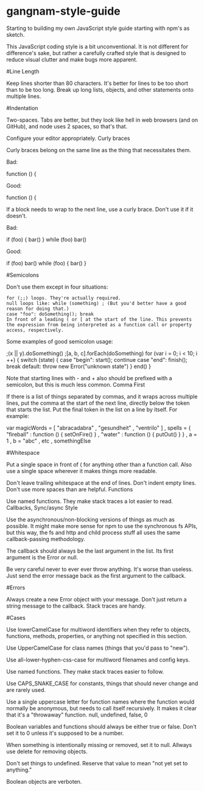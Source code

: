 # gangnam-style-guide

Starting to building my own JavaScript style guide starting with npm's as sketch.

This JavaScript coding style is a bit unconventional. It is not different for difference's sake, but rather a carefully crafted style that is designed to reduce visual clutter and make bugs more apparent.


#Line Length

Keep lines shorter than 80 characters. It's better for lines to be too short than to be too long. Break up long lists, objects, and other statements onto multiple lines.

#Indentation

Two-spaces. Tabs are better, but they look like hell in web browsers (and on GitHub), and node uses 2 spaces, so that's that.

Configure your editor appropriately.
Curly braces

Curly braces belong on the same line as the thing that necessitates them.

Bad:

function ()
{

Good:

function () {

If a block needs to wrap to the next line, use a curly brace. Don't use it if it doesn't.

Bad:

if (foo) { bar() }
while (foo)
  bar()

Good:

if (foo) bar()
while (foo) {
  bar()
}

#Semicolons

Don't use them except in four situations:

    for (;;) loops. They're actually required.
    null loops like: while (something) ; (But you'd better have a good reason for doing that.)
    case "foo": doSomething(); break
    In front of a leading ( or [ at the start of the line. This prevents the expression from being interpreted as a function call or property access, respectively.

Some examples of good semicolon usage:

;(x || y).doSomething()
;[a, b, c].forEach(doSomething)
for (var i = 0; i < 10; i ++) {
  switch (state) {
    case "begin": start(); continue
    case "end": finish(); break
    default: throw new Error("unknown state")
  }
  end()
}

Note that starting lines with - and + also should be prefixed with a semicolon, but this is much less common.
Comma First

If there is a list of things separated by commas, and it wraps across multiple lines, put the comma at the start of the next line, directly below the token that starts the list. Put the final token in the list on a line by itself. For example:

var magicWords = [ "abracadabra"
                 , "gesundheit"
                 , "ventrilo"
                 ]
  , spells = { "fireball" : function () { setOnFire() }
             , "water" : function () { putOut() }
             }
  , a = 1
  , b = "abc"
  , etc
  , somethingElse

#Whitespace

Put a single space in front of ( for anything other than a function call. Also use a single space wherever it makes things more readable.

Don't leave trailing whitespace at the end of lines. Don't indent empty lines. Don't use more spaces than are helpful.
Functions

Use named functions. They make stack traces a lot easier to read.
Callbacks, Sync/async Style

Use the asynchronous/non-blocking versions of things as much as possible. It might make more sense for npm to use the synchronous fs APIs, but this way, the fs and http and child process stuff all uses the same callback-passing methodology.

The callback should always be the last argument in the list. Its first argument is the Error or null.

Be very careful never to ever ever throw anything. It's worse than useless. Just send the error message back as the first argument to the callback.

#Errors

Always create a new Error object with your message. Don't just return a string message to the callback. Stack traces are handy.

#Cases

Use lowerCamelCase for multiword identifiers when they refer to objects, functions, methods, properties, or anything not specified in this section.

Use UpperCamelCase for class names (things that you'd pass to "new").

Use all-lower-hyphen-css-case for multiword filenames and config keys.

Use named functions. They make stack traces easier to follow.

Use CAPS_SNAKE_CASE for constants, things that should never change and are rarely used.

Use a single uppercase letter for function names where the function would normally be anonymous, but needs to call itself recursively. It makes it clear that it's a "throwaway" function.
null, undefined, false, 0

Boolean variables and functions should always be either true or false. Don't set it to 0 unless it's supposed to be a number.

When something is intentionally missing or removed, set it to null.
Allways use delete for removing objects.

Don't set things to undefined. Reserve that value to mean "not yet set to anything."

Boolean objects are verboten.
